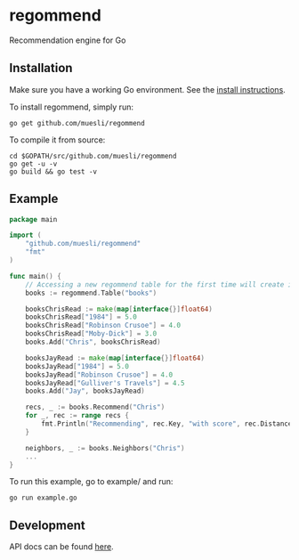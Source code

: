 regommend
=========

Recommendation engine for Go

## Installation

Make sure you have a working Go environment. See the [install instructions](http://golang.org/doc/install.html).

To install regommend, simply run:

    go get github.com/muesli/regommend

To compile it from source:

    cd $GOPATH/src/github.com/muesli/regommend
    go get -u -v
    go build && go test -v

## Example
```go
package main

import (
	"github.com/muesli/regommend"
	"fmt"
)

func main() {
	// Accessing a new regommend table for the first time will create it.
	books := regommend.Table("books")

	booksChrisRead := make(map[interface{}]float64)
	booksChrisRead["1984"] = 5.0
	booksChrisRead["Robinson Crusoe"] = 4.0
	booksChrisRead["Moby-Dick"] = 3.0
	books.Add("Chris", booksChrisRead)

	booksJayRead := make(map[interface{}]float64)
	booksJayRead["1984"] = 5.0
	booksJayRead["Robinson Crusoe"] = 4.0
	booksJayRead["Gulliver's Travels"] = 4.5
	books.Add("Jay", booksJayRead)

	recs, _ := books.Recommend("Chris")
	for _, rec := range recs {
		fmt.Println("Recommending", rec.Key, "with score", rec.Distance)
	}

	neighbors, _ := books.Neighbors("Chris")
	...
}
```

To run this example, go to example/ and run:

    go run example.go

## Development
API docs can be found [here](http://godoc.org/github.com/muesli/regommend).
